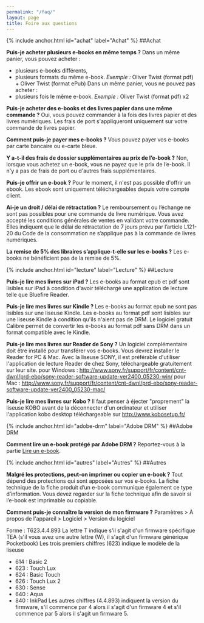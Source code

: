 ```yaml
---
permalink: "/faq/"
layout: page
title: Foire aux questions
---
```


{% include anchor.html id="achat" label="Achat" %}
##Achat

**Puis-je acheter plusieurs e-books en même temps ?**
Dans un même panier, vous pouvez acheter : 
- plusieurs e-books différents, 
- plusieurs formats du même e-book. 
*Exemple :* Oliver Twist (format pdf) + Oliver Twist (format ePub)
Dans un même panier, vous ne pouvez pas acheter : 
- plusieurs fois le même e-book. 
*Exemple :* Oliver Twist (format pdf) x2

**Puis-je acheter des e-books et des livres papier dans une même commande ?**
Oui, vous pouvez commander à la fois des livres papier et des livres numériques. Les frais de port s'appliqueront uniquement sur votre commande de livres papier.

**Comment puis-je payer mes e-books ?**
Vous pouvez payer vos e-books par carte bancaire ou e-carte bleue.

**Y a-t-il des frais de dossier supplémentaires au prix de l’e-book ?**
Non, lorsque vous achetez un e-book, vous ne payez que le prix de l’e-book. Il n'y a pas de frais de port ou d'autres frais supplémentaires.

**Puis-je offrir un e-book ?**
Pour le moment, il n'est pas possible d'offrir un ebook. 
Les ebook sont uniquement téléchargeables depuis votre compte client.

**Ai-je un droit / délai de rétractation ?**
Le remboursement ou l’échange ne sont pas possibles pour une commande de livre numérique.
Vous avez accepté les conditions générales de ventes en validant votre commande.
Elles indiquent que le délai de rétractation de 7 jours prévu par l’article L121-20 du Code de la consommation ne s’applique pas à la commande de livres numériques.

**La remise de 5% des libraires s’applique-t-elle sur les e-books ?**
Les e-books ne bénéficient pas de la remise de 5%.

{% include anchor.html id="lecture" label="Lecture" %}
##Lecture

**Puis-je lire mes livres sur iPad ?**
Les e-books au format epub et pdf sont lisibles sur iPad à condition d'avoir téléchargé une application de lecture telle que Bluefire Reader.

**Puis-je lire mes livres sur Kindle ?**
Les e-books au format epub ne sont pas lisibles sur une liseuse Kindle.
Les e-books au format pdf sont lisibles sur une liseuse Kindle à condition qu'ils n'aient pas de DRM. Le logiciel gratuit Calibre permet de convertir les e-books au format pdf sans DRM dans un format compatible avec le Kindle.

**Puis-je lire mes livres sur Reader de Sony ?**
Un logiciel complémentaire doit être installé pour transférer vos e-books. Vous devrez installer le Reader for PC & Mac.
Avec la liseuse SONY, il est préférable d'utiliser l'application de lecture Reader de chez Sony, téléchargeable gratuitement sur leur site.
pour Windows : http://www.sony.fr/support/fr/content/cnt-dwnl/prd-ebo/sony-reader-software-update-ver2400_05230-win/
pour Mac : http://www.sony.fr/support/fr/content/cnt-dwnl/prd-ebo/sony-reader-software-update-ver2400_05230-mac/

**Puis-je lire mes livres sur Kobo ?**
Il faut penser à éjecter "proprement" la liseuse KOBO avant de la déconnecter d'un ordinateur et utiliser l'application kobo desktop téléchargeable sur http://www.kobosetup.fr/

{% include anchor.html id="adobe-drm" label="Adobe DRM" %}
##Adobe DRM

**Comment lire un e-book protégé par Adobe DRM ?**
Reportez-vous à la partie [Lire un e-book](/lire-ebook/).

{% include anchor.html id="autres" label="Autres" %}
##Autres

**Malgré les protections, peut-on imprimer ou copier un e-book ?**
Tout dépend des protections qui sont apposées sur vos e-books. La fiche technique de la fiche produit d’un e-book communique également ce type d’information. Vous devez regarder sur la fiche technique afin de savoir si l’e-book est imprimable ou copiable.

**Comment puis-je connaître la version de mon firmware ?**
Paramètres > À propos de l'appareil > Logiciel > Version du logiciel

Forme : T623.4.4.893
La lettre T indique s'il s'agit d'un firmware spécifique TEA (s'il vous avez une autre lettre (W), il s'agit d'un firmware générique Pocketbook)
Les trois premiers chiffres (623) indique le modèle de la liseuse
- 614 : Basic 2
- 623 : Touch Lux
- 624 : Basic Touch
- 626 : Touch Lux 2
- 630 : Sense
- 640 : Aqua
- 840 : InkPad
Les autres chiffres (4.4.893) indiquent la version du firmware, s'il commence par 4 alors il s'agit d'un firmware 4 et s'il commence par 5 alors il s'agit un firmware 5.
